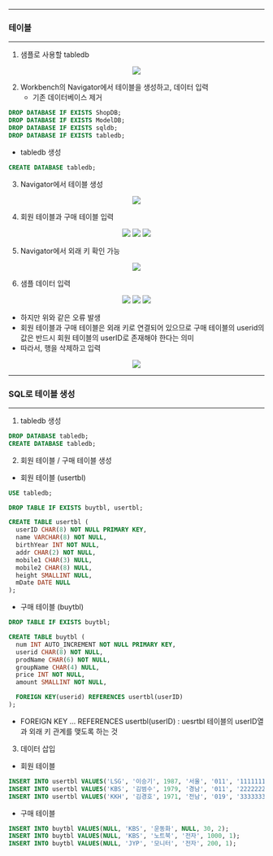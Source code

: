 -----
### 테이블
-----
1. 샘플로 사용할 tabledb
<div align="center">
<img src="https://github.com/sooyounghan/Spring/assets/34672301/2a533b2e-2005-40aa-8878-6a63a6df4d83">
</div>

2. Workbench의 Navigator에서 테이블을 생성하고, 데이터 입력
   - 기존 데이터베이스 제거
```sql
DROP DATABASE IF EXISTS ShopDB;
DROP DATABASE IF EXISTS ModelDB;
DROP DATABASE IF EXISTS sqldb;
DROP DATABASE IF EXISTS tabledb;
```
  - tabledb 생성
```sql
CREATE DATABASE tabledb;
```

3. Navigator에서 테이블 생성
<div align="center">
<img src="https://github.com/sooyounghan/Spring/assets/34672301/c00e1ecb-c1b3-40b9-8ad6-fd62b9d35e70">
</div>

4. 회원 테이블과 구매 테이블 입력
<div align="center">
<img src="https://github.com/sooyounghan/Spring/assets/34672301/21fbdf21-a65f-4214-a8c4-c30f8174ea00">
<img src="https://github.com/sooyounghan/Spring/assets/34672301/bec648ce-b5cc-48f4-854c-b9a0f8d6112b">
<img src="https://github.com/sooyounghan/Spring/assets/34672301/678e9ae3-fd0e-4236-ac01-714e13d7ef7a">
</div>

5. Navigator에서 외래 키 확인 가능
<div align="center">
<img src="https://github.com/sooyounghan/Spring/assets/34672301/fda8a418-ba1f-4298-927b-9712152033d4">
</div>

6. 샘플 데이터 입력
<div align="center">
<img src="https://github.com/sooyounghan/Spring/assets/34672301/27c4afa1-b3a8-4dc4-bab5-7e93683c508f">
<img src="https://github.com/sooyounghan/Spring/assets/34672301/ac46b6f4-0e22-4b12-af08-7d7e097a8d9c">
<img src="https://github.com/sooyounghan/Spring/assets/34672301/746e406d-3f72-4a14-ae88-aff6856b53f4"> 
</div>

  - 하지만 위와 같은 오류 발생
  - 회원 테이블과 구매 테이블은 외래 키로 연결되어 있으므로 구매 테이블의 userid의 값은 반드시 회원 테이블의 userID로 존재해야 한다는 의미
  - 따라서, 행을 삭제하고 입력
<div align="center">
<img src="https://github.com/sooyounghan/Spring/assets/34672301/cf41c008-2bbb-407e-b899-ffade417919e">
</div>

-----
### SQL로 테이블 생성
----
1. tabledb 생성
```sql
DROP DATABASE tabledb;
CREATE DATABASE tabledb;
```

2. 회원 테이블 / 구매 테이블 생성
  - 회원 테이블 (usertbl)
```sql
USE tabledb;

DROP TABLE IF EXISTS buytbl, usertbl;

CREATE TABLE usertbl (
  userID CHAR(8) NOT NULL PRIMARY KEY,
  name VARCHAR(8) NOT NULL,
  birthYear INT NOT NULL,
  addr CHAR(2) NOT NULL,
  mobile1 CHAR(3) NULL,
  mobile2 CHAR(8) NULL,
  height SMALLINT NULL,
  mDate DATE NULL
);
```

  - 구매 테이블 (buytbl)
```sql
DROP TABLE IF EXISTS buytbl;

CREATE TABLE buytbl (
  num INT AUTO_INCREMENT NOT NULL PRIMARY KEY,
  userid CHAR(8) NOT NULL,
  prodName CHAR(6) NOT NULL,
  groupName CHAR(4) NULL,
  price INT NOT NULL,
  amount SMALLINT NOT NULL,

  FOREIGN KEY(userid) REFERENCES usertbl(userID)
);
```
  - FOREIGN KEY ... REFERENCES usertbl(userID) : uesrtbl 테이블의 userID열과 외래 키 관계를 맺도록 하는 것

3. 데이터 삽입
  - 회원 테이블
```sql
INSERT INTO usertbl VALUES('LSG', '이승기', 1987, '서울', '011', '1111111', 182, '2008-8-8');
INSERT INTO usertbl VALUES('KBS', '김범수', 1979, '경남', '011', '2222222', 173, '2012-4-4');
INSERT INTO usertbl VALUES('KKH', '김경호', 1971, '전남', '019', '3333333', 177, '2007-7-7');
```
  - 구매 테이블
```sql
INSERT INTO buytbl VALUES(NULL, 'KBS', '운동화', NULL, 30, 2);
INSERT INTO buytbl VALUES(NULL, 'KBS', '노트북', '전자', 1000, 1);
INSERT INTO buytbl VALUES(NULL, 'JYP', '모니터', '전자', 200, 1);
```
